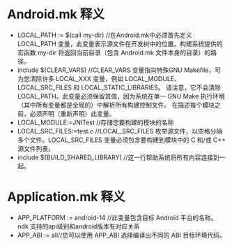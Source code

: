 
# Android.mk 释义
* LOCAL_PATH := $(call my-dir)    //在Android.mk中必须首先定义 LOCAL_PATH 变量，此变量表示源文件在开发树中的位置。构建系统提供的宏函数 my-dir 将返回当前目录（包含 Android.mk 文件本身的目录）的路径。
* include $(CLEAR_VARS)           //CLEAR_VARS 变量指向特殊GNU Makefile，可为您清除许多 LOCAL_XXX 变量，例如 LOCAL_MODULE、LOCAL_SRC_FILES 和 LOCAL_STATIC_LIBRARIES。 请注意，它不会清除 LOCAL_PATH。此变量必须保留其值，因为系统在单一 GNU Make 执行环境（其中所有变量都是全局的）中解析所有构建控制文件。 在描述每个模块之前，必须声明（重新声明）此变量。
* LOCAL_MODULE:=JNITest           //存储您要构建的模块的名称
* LOCAL_SRC_FILES:=test.c         //LOCAL_SRC_FILES 枚举源文件，以空格分隔多个文件。LOCAL_SRC_FILES 变量必须包含要构建到模块中的 C 和/或 C++ 源文件列表。
* include $(BUILD_SHARED_LIBRARY) //这一行帮助系统将所有内容连接到一起。

# Application.mk 释义
* APP_PLATFORM := android-14 //此变量包含目标 Android 平台的名称。 ndk 支持的api级别和android版本有对应关系
* APP_ABI := all//您可以使用 APP_ABI 选择编译出不同的 ABI 目标环境代码。